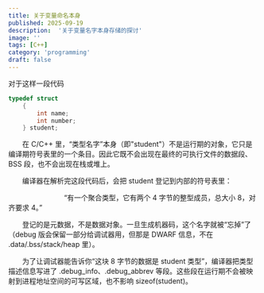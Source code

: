 ```yaml
---
title: 关于变量命名本身
published: 2025-09-19
description:  '关于变量名字本身存储的探讨'
image: ''
tags: [C++]
category: 'programming'
draft: false
---
```


对于这样一段代码
```C++ "student"
typedef struct
    {
        int name;
        int number;
    } student;
```

&emsp;&emsp;在 C/C++ 里，“类型名字”本身（即"student"）不是运行期的对象，它只是编译期符号表里的一个条目。因此它既不会出现在最终的可执行文件的数据段、BSS 段，也不会出现在栈或堆上。


&emsp;&emsp;编译器在解析完这段代码后，会把 student 登记到内部的符号表里：

&emsp;&emsp;&emsp;&emsp;&emsp;&emsp;&emsp;&emsp;“有一个聚合类型，它有两个 4 字节的整型成员，总大小 8，对齐要求 4。”

&emsp;&emsp;登记的是元数据，不是数据对象。一旦生成机器码，这个名字就被“忘掉”了（debug 版会保留一部分给调试器用，但那是 DWARF 信息，不在 .data/.bss/stack/heap 里）。

&emsp;&emsp;为了让调试器能告诉你“这块 8 字节的数据是 student 类型”，编译器把类型描述信息写进了 .debug_info、.debug_abbrev 等段。这些段在运行期不会被映射到进程地址空间的可写区域，也不影响 sizeof(student)。